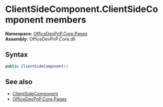 # ClientSideComponent.ClientSideComponent members 
  

**Namespace:** [OfficeDevPnP.Core.Pages](OfficeDevPnP.Core.Pages.md)  
**Assembly:** OfficeDevPnP.Core.dll  
## Syntax
```C#
public ClientSideComponent()
```
## See also
- [ClientSideComponent](OfficeDevPnP.Core.Pages.ClientSideComponent.md)
- [OfficeDevPnP.Core.Pages](OfficeDevPnP.Core.Pages.md)
